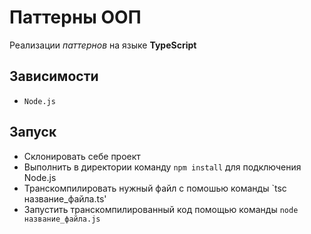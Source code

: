 # Паттерны ООП

Реализации *паттернов* на языке **TypeScript**

## Зависимости
* `Node.js`

## Запуск
* Склонировать себе проект
* Выполнить в директории команду `npm install` для подключения Node.js
* Транскомпилировать нужный файл с помошью команды `tsc название_файла.ts'
* Запустить транскомпилированный код помощью команды `node название_файла.js`
